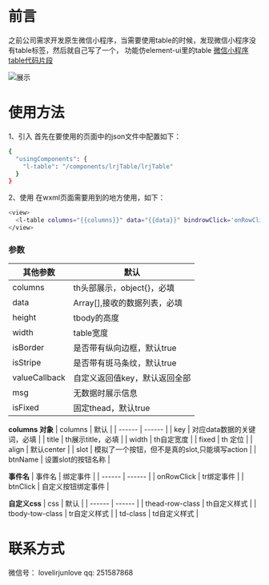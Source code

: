 # 前言
之前公司需求开发原生微信小程序，当需要使用table的时候，发现微信小程序没有table标签，然后就自己写了一个，
功能仿element-ui里的table
[微信小程序table代码片段](https://developers.weixin.qq.com/s/e2chKemP76jr)

![展示](http://i8.yunmayi.com/upload/2020/07/30/55d55e4cdda9685628b0de0e3ae7a46b.png)
# 使用方法
1、引入
首先在要使用的页面中的json文件中配置如下：

```sh
{
  "usingComponents": {
    "l-table": "/components/lrjTable/lrjTable"
  }
}
```

2、使用
在wxml页面需要用到的地方使用，如下：
```sh
<view>
  <l-table columns="{{columns}}" data="{{data}}" bindrowClick='onRowClick'  thead-row-class='css'></l-table>
</view>
```

### 参数


| 其他参数 | 默认 |
| ------ | ------ |
| columns | th头部展示，object{}，必填 |
| data | Array[],接收的数据列表，必填 |
| height | tbody的高度 |
| width | table宽度 |
| isBorder | 是否带有纵向边框，默认true  |
| isStripe | 是否带有斑马条纹，默认true  |
| valueCallback | 自定义返回值key，默认返回全部  |
| msg | 无数据时展示信息  |
| isFixed | 固定thead，默认true  |


**columns 对象**
| columns | 默认 |
| ------ | ------ |
| key | 对应data数据的关键词，必填 |
| title | th展示title，必填 |
| width | th自定宽度 |
| fixed | th 定位 |
| align | 默认center |
| slot | 模拟了一个按钮，但不是真的slot,只能填写action  |
| btnName | 设置slot的按钮名称  |


**事件名**
| 事件名 | 绑定事件 |
| ------ | ------ |
| onRowClick | tr绑定事件 |
| btnClick | 自定义按钮绑定事件 |


**自定义css**
| css | 默认 |
| ------ | ------ |
| thead-row-class | th自定义样式 |
| tbody-tow-class | tr自定义样式 |
| td-class | td自定义样式 |
# 联系方式
微信号： lovelirjunlove
qq: 251587868
